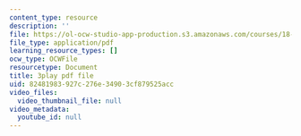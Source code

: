```yaml
---
content_type: resource
description: ''
file: https://ol-ocw-studio-app-production.s3.amazonaws.com/courses/18-03sc-differential-equations-fall-2011/82481983927c276e34903cf879525acc_sn3orkHWqUQ.pdf
file_type: application/pdf
learning_resource_types: []
ocw_type: OCWFile
resourcetype: Document
title: 3play pdf file
uid: 82481983-927c-276e-3490-3cf879525acc
video_files:
  video_thumbnail_file: null
video_metadata:
  youtube_id: null
---
```

